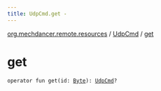 ```yaml
---
title: UdpCmd.get - 
---
```


[org.mechdancer.remote.resources](../index.html) / [UdpCmd](index.html) / [get](./get.html)

# get

`operator fun get(id: `[`Byte`](https://kotlinlang.org/api/latest/jvm/stdlib/kotlin/-byte/index.html)`): `[`UdpCmd`](index.html)`?`
